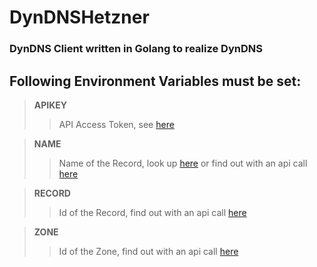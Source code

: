 # DynDNSHetzner 

### DynDNS Client written in Golang to realize DynDNS


## Following Environment Variables must be set:
> **APIKEY**
>> API Access Token, see [here](https://dns.hetzner.com/settings/api-token)

> **NAME**
>> Name of the Record, look up [here](https://dns.hetzner.com/) or find out with an api call [here](https://dns.hetzner.com/api-docs/)

> **RECORD**
>> Id of the Record, find out with an api call [here](https://dns.hetzner.com/api-docs/)

> **ZONE**
>> Id of the Zone, find out with an api call [here](https://dns.hetzner.com/api-docs/)


